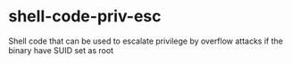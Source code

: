 # shell-code-priv-esc

Shell code that can be used to escalate privilege by overflow attacks if the binary have SUID set as root
